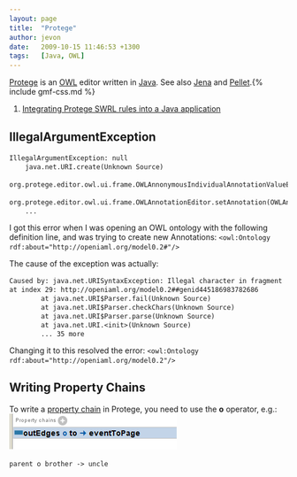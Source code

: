 ```yaml
---
layout: page
title:  "Protege"
author: jevon
date:   2009-10-15 11:46:53 +1300
tags:   [Java, OWL]
---
```


[Protege](Protege.md) is an [OWL](OWL.md) editor written in [Java](Java.md). See also [Jena](Jena.md) and [Pellet](Pellet.md).{% include gmf-css.md %}

1. <a href="http://article.gmane.org/gmane.comp.misc.ontology.protege.owl/30337">Integrating Protege SWRL rules into a Java application</a>

## IllegalArgumentException
```
IllegalArgumentException: null
    java.net.URI.create(Unknown Source)  
    org.protege.editor.owl.ui.frame.OWLAnnonymousIndividualAnnotationValueEditor.setEditedObject(OWLAnnonymousIndividualAnnotationValueEditor.java:88)
    org.protege.editor.owl.ui.frame.OWLAnnotationEditor.setAnnotation(OWLAnnotationEditor.java:132)
    ...
```

I got this error when I was opening an OWL ontology with the following definition line, and was trying to create new Annotations:
`<owl:Ontology rdf:about="http://openiaml.org/model0.2#"/>`

The cause of the exception was actually:

```
Caused by: java.net.URISyntaxException: Illegal character in fragment at index 29: http://openiaml.org/model0.2##genid445186983782686
        at java.net.URI$Parser.fail(Unknown Source)
        at java.net.URI$Parser.checkChars(Unknown Source)
        at java.net.URI$Parser.parse(Unknown Source)
        at java.net.URI.<init>(Unknown Source)
        ... 35 more
```

Changing it to this resolved the error:
`<owl:Ontology rdf:about="http://openiaml.org/model0.2"/>`

## Writing Property Chains

To write a <a href="http://semwebprogramming.org/?p=175">property chain</a> in Protege, you need to use the **o** operator, e.g.:<img src="/img/gmf/protege-chains.png" class="gmf">

`parent o brother -> uncle`
